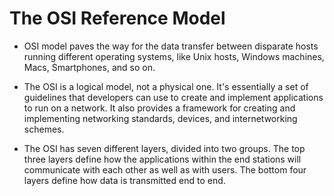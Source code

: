 # The OSI Reference Model

- OSI model paves the way for the data transfer between disparate hosts running different operating systems, like Unix hosts, Windows machines, Macs, Smartphones, and so on.

- The OSI is a logical model, not a physical one. It's essentially a set of guidelines that developers can use to create and implement applications to run on a network. It also provides a framework for creating and implementing networking standards, devices, and internetworking schemes.

- The OSI has seven different layers, divided into two groups. The top three layers define how the applications within the end stations will communicate with each other as well as with users. The bottom four layers define how data is transmitted end to end.